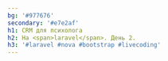 ```yaml
---
bg: '#977676'
secondary: '#e7e2af'
h1: CRM для психолога
h2: На <span>laravel</span>. День 2.
h3: '#laravel #nova #bootstrap #livecoding'
---
```

